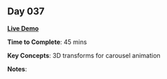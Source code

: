 ## Day 037

**<a href="https://css100.aniqa.dev#day-037">Live Demo</a>**

**Time to Complete**: 45 mins

**Key Concepts**: 3D transforms for carousel animation

**Notes**:
